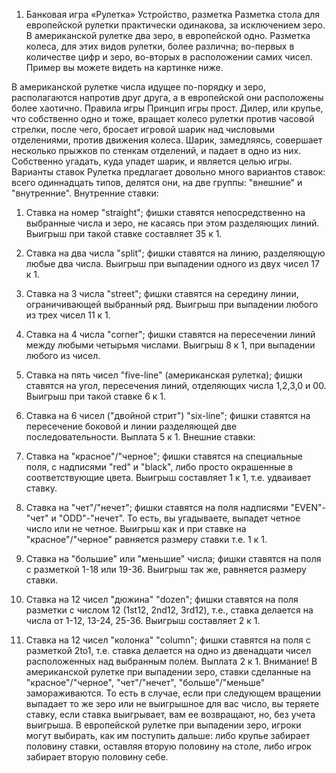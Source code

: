 1.	Банковая игра «Рулетка»
Устройство, разметка
Разметка стола для европейской рулетки практически одинакова, за исключением зеро. В американской рулетке два зеро, в европейской одно. Разметка колеса, для этих видов рулетки, более различна; во-первых в количестве цифр и зеро, во-вторых в расположении самих чисел. Пример вы можете видеть на картинке ниже.
 
В американской рулетке числа идущее по-порядку и зеро, располагаются напротив друг друга, а в европейской они расположены более хаотично.
Правила игры
Принцип игры прост. Дилер, или крупье, что собственно одно и тоже, вращает колесо рулетки против часовой стрелки, после чего, бросает игровой шарик над числовыми отделениями, против движения колеса. Шарик, замедляясь, совершает несколько прыжков по стенкам отделений, и падает в одно из них. Собственно угадать, куда упадет шарик, и является целью игры.
Варианты ставок
Рулетка предлагает довольно много вариантов ставок: всего одиннадцать типов, делятся они, на две группы: "внешние" и "внутренние".
Внутренние ставки:
1. Ставка на номер "straight"; фишки ставятся непосредственно на выбранные числа и зеро, не касаясь при этом разделяющих линий. Выигрыш при такой ставке составляет 35 к 1.
2. Ставка на два числа "split"; фишки ставятся на линию, разделяющую любые два числа. Выигрыш при выпадении одного из двух чисел 17 к 1.
3. Ставка на 3 числа "street"; фишки ставятся на середину линии, ограничивающей выбранный ряд. Выигрыш при выпадении любого из трех чисел 11 к 1.
 
4. Ставка на 4 числа "corner"; фишки ставятся на пересечении линий между любыми четырьмя числами. Выигрыш 8 к 1, при выпадении любого из чисел.
5. Ставка на пять чисел "five-line" (американская рулетка); фишки ставятся на угол, пересечения линий, отделяющих числа 1,2,3,0 и 00. Выигрыш при такой ставке 6 к 1.
6. Ставка на 6 чисел ("двойной стрит") "six-line"; фишки ставятся на пересечение боковой и линии разделяющей две последовательности. Выплата 5 к 1.
Внешние ставки:
7. Ставка на "красное"/"черное"; фишки ставятся на специальные поля, с надписями "red" и "black", либо просто окрашенные в соответствующие цвета. Выигрыш составляет 1 к 1, т.е. удваивает ставку.
8. Ставка на "чет"/"нечет"; фишки ставятся на поля надписями "EVEN"-"чет" и "ODD"-"нечет". То есть, вы угадываете, выпадет четное число или не четное. Выигрыш как и при ставке на "красное"/"черное" равняется размеру ставки т.е. 1 к 1.
9. Ставка на "большие" или "меньшие" числа; фишки ставятся на поля с разметкой 1-18 или 19-36. Выигрыш так же, равняется размеру ставки.
10. Ставка на 12 чисел "дюжина" "dozen"; фишки ставятся на поля разметки с числом 12 (1st12, 2nd12, 3rd12), т.е., ставка делается на числа от 1-12, 13-24, 25-36. Выигрыш составляет 2 к 1.
11. Ставка на 12 чисел "колонка" "column"; фишки ставятся на поля с разметкой 2to1, т.е. ставка делается на одно из двенадцати чисел расположенных над выбранным полем. Выплата 2 к 1.
Внимание! В американской рулетке при выпадении зеро, ставки сделанные на "красное"/"черное", "чет"/"нечет", "больше"/"меньше" замораживаются. То есть в случае, если при следующем вращении выпадает то же зеро или не выигрышное для вас число, вы теряете ставку, если ставка выигрывает, вам ее возвращают, но, без учета выигрыша. В европейской рулетке при выпадении зеро, игроки могут выбирать, как им поступить дальше: либо крупье забирает половину ставки, оставляя вторую половину на столе, либо игрок забирает вторую половину себе.
